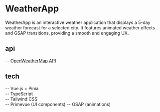# WeatherApp

WeatherApp is an interactive weather application that displays a 5-day weather forecast for a selected city. 
It features animated weather effects and GSAP transitions, providing a smooth and engaging UX.

## api

-- [OpenWeatherMap API](https://openweathermap.org/api)

## tech

-- Vue.js + Pinia <br />
-- TypeScript <br />
-- Tailwind CSS <br />
-- Primevue (UI components)
-- GSAP (animations)

